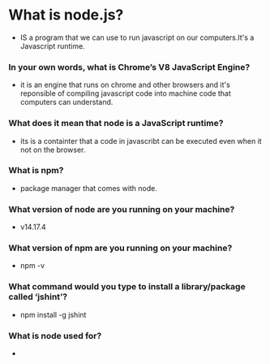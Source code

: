 # What is node.js?
* IS a program that we can use to run javascript on our computers.It's a Javascript runtime.
### In your own words, what is Chrome’s V8 JavaScript Engine?
* it is an engine that runs on chrome and other browsers and it's reponsible of compiling javascript code into machine code that computers can understand.
### What does it mean that node is a JavaScript runtime?
* its is a containter that a code in javascribt can be executed even when it not on the browser.
### What is npm?
* package manager that comes with node.
### What version of node are you running on your machine?
* v14.17.4
### What version of npm are you running on your machine?
* npm -v
### What command would you type to install a library/package called ‘jshint’?
* npm install -g jshint 
 ### What is node used for?
* 